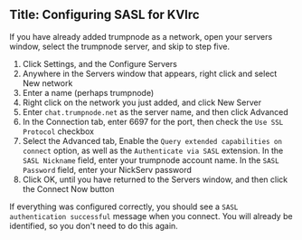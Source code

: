 Title: Configuring SASL for KVIrc
---

If you have already added trumpnode as a network, open your servers window, select the trumpnode server, and skip to step five.

1. Click Settings, and the Configure Servers
2. Anywhere in the Servers window that appears, right click and select New network
3. Enter a name (perhaps trumpnode)
4. Right click on the network you just added, and click New Server
5. Enter `chat.trumpnode.net` as the server name, and then click Advanced
6. In the Connection tab, enter 6697 for the port, then check the `Use SSL Protocol` checkbox
7. Select the Advanced tab, Enable the `Query extended capabilities on connect` option, as well as the `Authenticate via SASL` extension. In the `SASL Nickname` field, enter your trumpnode account name. In the `SASL Password` field, enter your NickServ password
8. Click OK, until you have returned to the Servers window, and then click the Connect Now button

If everything was configured correctly, you should see a `SASL authentication successful` message when you connect. You will already be identified, so you don't need to do this again.
